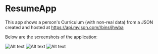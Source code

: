 # ResumeApp

This app shows a person's Curriculum (with non-real data) from a JSON created and hosted at https://api.myjson.com//bins/jhwba

Below are the screenshots of the application:

![Alt text](/Screenshot_1.jpg?raw=true "Screen 1")
![Alt text](/Screenshot_2.jpg?raw=true "Screen 2")
![Alt text](/Screenshot_3.jpg?raw=true "Screen 3")
